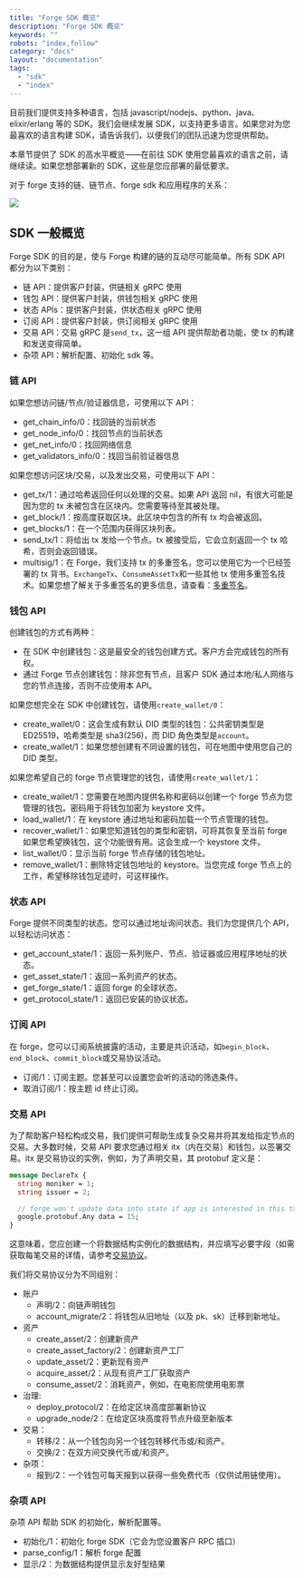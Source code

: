 ```yaml
---
title: "Forge SDK 概览"
description: "Forge SDK 概览"
keywords: ""
robots: "index,follow"
category: "docs"
layout: "documentation"
tags:
  - "sdk"
  - "index"
---
```


目前我们提供支持多种语言，包括 javascript/nodejs、python、java、elixir/erlang 等的 SDK。我们会继续发展 SDK，以支持更多语言。如果您对为您最喜欢的语言构建 SDK，请告诉我们，以便我们的团队迅速为您提供帮助。

本章节提供了 SDK 的高水平概览——在前往 SDK 使用您最喜欢的语言之前，请继续读。如果您想部署新的 SDK，这些是您应部署的最低要求。

对于 forge 支持的链、链节点、forge sdk 和应用程序的关系：

![](../assets/images/forge-platform.png)

## SDK 一般概览

Forge SDK 的目的是，使与 Forge 构建的链的互动尽可能简单。所有 SDK API 都分为以下类别：

- 链 API：提供客户封装，供链相关 gRPC 使用
- 钱包 API：提供客户封装，供钱包相关 gRPC 使用
- 状态 APIs：提供客户封装，供状态相关 gRPC 使用
- 订阅 API：提供客户封装，供订阅相关 gRPC 使用
- 交易 API：交易 gRPC 是`send_tx`，这一组 API 提供帮助者功能，使 tx 的构建和发送变得简单。
- 杂项 API：解析配置、初始化 sdk 等。

### 链 API

如果您想访问链/节点/验证器信息，可使用以下 API：

- get_chain_info/0：找回链的当前状态
- get_node_info/0：找回节点的当前状态
- get_net_info/0：找回网络信息
- get_validators_info/0：找回当前验证器信息

如果您想访问区块/交易，以及发出交易，可使用以下 API：

- get_tx/1：通过哈希返回任何以处理的交易。如果 API 返回 nil，有很大可能是因为您的 tx 未被包含在区块内。您需要等待至其被处理。
- get_block/1：按高度获取区块。此区块中包含的所有 tx 均会被返回。
- get_blocks/1：在一个范围内获得区块列表。
- send_tx/1：将给出 tx 发给一个节点。tx 被接受后，它会立刻返回一个 tx 哈希，否则会返回错误。
- multisig/1：在 Forge，我们支持 tx 的多重签名，您可以使用它为一个已经签署的 tx 背书。`ExchangeTx`、`ConsumeAssetTx`和一些其他 tx 使用多重签名技术。如果您想了解关于多重签名的更多信息，请查看：[多重签名](../arch/multisig.md)。

### 钱包 API

创建钱包的方式有两种：

- 在 SDK 中创建钱包：这是最安全的钱包创建方式。客户方会完成钱包的所有权。
- 通过 Forge 节点创建钱包：除非您有节点，且客户 SDK 通过本地/私人网络与您的节点连接，否则不应使用本 API。

如果您想完全在 SDK 中创建钱包，请使用`create_wallet/0`：

- create_wallet/0：这会生成有默认 DID 类型的钱包：公共密钥类型是 ED25519，哈希类型是 sha3(256)，而 DID 角色类型是`account`。
- create_wallet/1：如果您想创建有不同设置的钱包，可在地图中使用您自己的 DID 类型。

如果您希望自己的 forge 节点管理您的钱包，请使用`create_wallet/1`：

- create_wallet/1：您需要在地图内提供名称和密码以创建一个 forge 节点为您管理的钱包。密码用于将钱包加密为 keystore 文件。
- load_wallet/1：在 keystore 通过地址和密码加载一个节点管理的钱包。
- recover_wallet/1：如果您知道钱包的类型和密钥，可将其恢复至当前 forge 如果您希望换钱包，这个功能很有用。这会生成一个 keystore 文件。
- list_wallet/0：显示当前 forge 节点存储的钱包地址。
- remove_wallet/1：删除特定钱包地址的 keystore。当您完成 forge 节点上的工作，希望移除钱包足迹时，可这样操作。

### 状态 API

Forge 提供不同类型的状态。您可以通过地址询问状态。我们为您提供几个 API，以轻松访问状态：

- get_account_state/1：返回一系列账户、节点、验证器或应用程序地址的状态。
- get_asset_state/1：返回一系列资产的状态。
- get_forge_state/1：返回 forge 的全球状态。
- get_protocol_state/1：返回已安装的协议状态。

### 订阅 API

在 forge，您可以订阅系统披露的活动，主要是共识活动，如`begin_block`、`end_block`、`commit_block`或交易协议活动。

- 订阅/1：订阅主题。您甚至可以设置您会听的活动的筛选条件。
- 取消订阅/1：按主题 id 终止订阅。

### 交易 API

为了帮助客户轻松构成交易，我们提供可帮助生成复杂交易并将其发给指定节点的交易。大多数时候，交易 API 要求您通过相关 itx（内在交易）和钱包，以签署交易。itx 是交易协议的实例，例如，为了声明交易，其 protobuf 定义是：

```proto
message DeclareTx {
  string moniker = 1;
  string issuer = 2;

  // forge won't update data into state if app is interested in this tx.
  google.protobuf.Any data = 15;
}
```

这意味着，您应创建一个将数据结构实例化的数据结构，并应填写必要字段（如需获取每笔交易的详情，请参考[交易协议](../txs)。

我们将交易协议分为不同组别：

- 账户
  - 声明/2：向链声明钱包
  - account_migrate/2：将钱包从旧地址（以及 pk、sk）迁移到新地址。
- 资产
  - create_asset/2：创建新资产
  - create_asset_factory/2：创建新资产工厂
  - update_asset/2：更新现有资产
  - acquire_asset/2：从现有资产工厂获取资产
  - consume_asset/2：消耗资产，例如，在电影院使用电影票
- 治理:
  - deploy_protocol/2：在给定区块高度部署新协议
  - upgrade_node/2：在给定区块高度将节点升级至新版本
- 交易：
  - 转移/2：从一个钱包向另一个钱包转移代币或/和资产。
  - 交换/2：在双方间交换代币或/和资产。
- 杂项：
  - 报到/2：一个钱包可每天报到以获得一些免费代币（仅供试用链使用）。

### 杂项 API

杂项 API 帮助 SDK 的初始化，解析配置等。

- 初始化/1：初始化 forge SDK（它会为您设置客户 RPC 插口）
- parse_config/1：解析 forge 配置
- 显示/2：为数据结构提供显示友好型结果
  <!--stackedit_data:
  eyJoaXN0b3J5IjpbMTg0MTcxMDI2NCw0NTg1MzA1OTEsMjA4OD
  czNjUwMywtMTg4MTMwOTUxNCwtMjM4MTc0ODA0LC0xMzExNjYz
  NjgxLDExODUzOTQyNjEsLTIwMTQ0NDI1NzksMTYyNzIyNDAxNC
  wtNDQyNjMzMDE2XX0=
  -->
